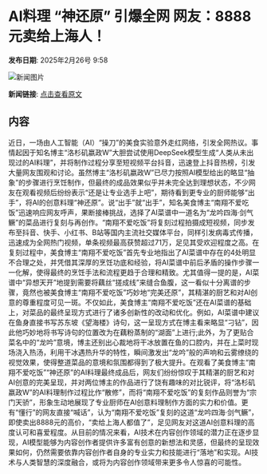 # AI料理 “神还原” 引爆全网 网友：8888元卖给上海人！

**发布日期**: 2025年2月26号 9:58

![新闻图片](https://upload.chinaz.com/2025/0226/6387616068707405873464385.png)

**新闻链接**: [点击查看原文](https://www.aibase.com/zh/news/15726)

## 内容

近日，一场由人工智能（AI）“操刀”的美食实验意外走红网络，引发全网热议。事情起因于知名博主“洛杉矶嬴政W”大胆尝试使用DeepSeek模型生成“人类从未出现过的AI料理”，并将制作过程分享至短视频平台抖音，迅速登上抖音热榜，引发大量网友围观和讨论。虽然博主“洛杉矶嬴政W”已尽力按照AI模型给出的略显“抽象”的步骤进行烹饪制作，但最终的成品效果似乎并未完全达到理想状态，不少网友在观看视频后纷纷表示“还是让专业选手上吧”，期待看到更专业的厨师能够“出手”，将AI的创意料理“神还原”。说“出手”就“出手”，知名美食博主“南翔不爱吃饭”迅速响应网友呼声，果断接棒挑战，选择了AI菜谱中一道名为“龙吟四海·剑气鳜”的菜品进行复刻与再创作。“南翔不爱吃饭”将复刻过程拍摄成短视频，同步发布至抖音、快手、小红书、B站等国内主流社交媒体平台，同样引发病毒式传播，迅速成为全网热门视频，单条视频最高获赞超过71万，足见其受欢迎程度之高。在复刻过程中，美食博主“南翔不爱吃饭”首先专业地指出了AI菜谱中存在的4处明显不合理之处，并凭借其深厚的烹饪功底和经验，将AI菜谱中前后矛盾的操作步骤一一化解，使得最终的烹饪手法和流程更趋于合理和精致。尤其值得一提的是，AI菜谱中“异想天开”地提到需要将藕丝“搓成线”来缝合鱼腹，这一看似十分离谱的步骤，竟然也被美食博主“南翔不爱吃饭”巧妙地“完美还原”，其精湛的厨艺和对AI创意的尊重程度可见一斑。不仅如此，美食博主“南翔不爱吃饭”还在AI菜谱的基础上，对菜品的最终呈现方式进行了诸多创新性的改动和优化。例如，AI菜谱中建议在鱼身直接书写苏东坡《望海楼》诗句，这一呈现方式在博主看来略显“刁钻”，因此他巧妙地将书写诗句的位置改为在藕粉蒸制的“湖面”上进行;此外，为了更贴合菜名中的“龙吟”意境，博主还别出心裁地将干冰放置在鱼的口腔内，并在上菜时现场浇入热汤，利用干冰遇热升华的特性，瞬间激发出“龙吟”般的声响和云雾缭绕的视觉效果，使得整道菜品的意境和氛围都得到了极大提升。在观看了美食博主“南翔不爱吃饭”“神还原”的AI料理最终成品后，网友们纷纷惊叹于其精湛的厨艺和对AI创意的完美呈现，并对两位博主的作品进行了饶有趣味的对比锐评，将“洛杉矶嬴政W”的AI料理制作过程比作“散修”，而将“南翔不爱吃饭”的复刻作品则誉为“宗门天骄”，形象生动地展现了专业厨师在AI创意料理制作方面的实力和价值。更有“懂行”的网友直接“喊话”，认为“南翔不爱吃饭”复刻的这道“龙吟四海·剑气鳜”，即使卖出8888元的高价，“卖给上海人都值了”，足见网友对这道AI创意料理的高度认可和喜爱程度。从目前的情况来看，AI技术在内容创作领域的潜力正在逐步显现，AI模型能够为内容创作者提供许多富有创意的新想法和灵感，但最终的呈现效果如何，仍然需要依靠内容创作者自身的专业实力和技能进行“落地”和实现。AI技术与人类智慧的深度融合，或将为内容创作领域带来更多令人惊喜的可能性。
